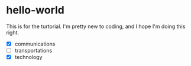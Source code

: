 # hello-world
This is for the turtorial.
I'm pretty new to coding, and I hope I'm doing this right.

-[x] communications
-[ ] transportations
-[x] technology
